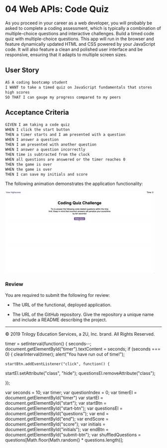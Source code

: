 # 04 Web APIs: Code Quiz

As you proceed in your career as a web developer, you will probably be asked to complete a coding assessment, which is typically a combination of multiple-choice questions and interactive challenges. Build a timed code quiz with multiple-choice questions. This app will run in the browser and feature dynamically updated HTML and CSS powered by your JavaScript code. It will also feature a clean and polished user interface and be responsive, ensuring that it adapts to multiple screen sizes.

## User Story

```
AS A coding bootcamp student
I WANT to take a timed quiz on JavaScript fundamentals that stores high scores
SO THAT I can gauge my progress compared to my peers
```

## Acceptance Criteria

```
GIVEN I am taking a code quiz
WHEN I click the start button
THEN a timer starts and I am presented with a question
WHEN I answer a question
THEN I am presented with another question
WHEN I answer a question incorrectly
THEN time is subtracted from the clock
WHEN all questions are answered or the timer reaches 0
THEN the game is over
WHEN the game is over
THEN I can save my initials and score
```

The following animation demonstrates the application functionality:

![code quiz](./Assets/04-web-apis-homework-demo.gif)

### Review

You are required to submit the following for review:

* The URL of the functional, deployed application.

* The URL of the GitHub repository. Give the repository a unique name and include a README describing the project.

- - -
© 2019 Trilogy Education Services, a 2U, Inc. brand. All Rights Reserved.

timer = setInterval(function() {
  seconds--;
  document.getElementById("timer").textContent = seconds;
  if (seconds === 0) {
    clearInterval(timer);
    alert("You have run out of time!");

    startBtn.addEventListener("click", function() {
  startEl.setAttribute("class", "hide");
  questionsEl.removeAttribute("class");
  
});

var seconds = 10;
var timer;
var questionIndex = 0;
var timerEl = document.getElementById("timer")
var startEl = document.getElementById("start");
var startBtn = document.getElementById("start-btn");
var questionsEl = document.getElementById("questions");
var end = document.getElementById("end");
var endScore = document.getElementById("score");
var initials = document.getElementById("initials");
var endBtn = document.getElementById("submit-btn");
var shuffledQuestions = questions[Math.floor(Math.random() * questions.length)];